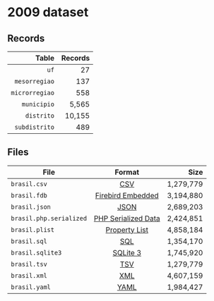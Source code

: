 # 2009 dataset

## Records

|          Table | Records |
| --------------:| -------:|
|           `uf` |      27 |
|  `mesorregiao` |     137 |
| `microrregiao` |     558 |
|    `municipio` |   5,565 |
|     `distrito` |  10,155 |
|  `subdistrito` |     489 |

## Files

| File                    | Format                                                                                          |      Size |
| ----------------------- |:-----------------------------------------------------------------------------------------------:| ---------:|
| `brasil.csv`            | [CSV](https://en.wikipedia.org/wiki/Comma-separated_values)                                     | 1,279,779 |
| `brasil.fdb`            | [Firebird Embedded](https://en.wikipedia.org/wiki/Embedded_database#Firebird_Embedded)          | 3,194,880 |
| `brasil.json`           | [JSON](https://en.wikipedia.org/wiki/JSON)                                                      | 2,689,203 |
| `brasil.php.serialized` | [PHP Serialized Data](https://en.wikipedia.org/wiki/Serialization#Programming_language_support) | 2,424,851 |
| `brasil.plist`          | [Property List](https://en.wikipedia.org/wiki/Property_list)                                    | 4,858,184 |
| `brasil.sql`            | [SQL](https://en.wikipedia.org/wiki/SQL)                                                        | 1,354,170 |
| `brasil.sqlite3`        | [SQLite 3](https://en.wikipedia.org/wiki/SQLite)                                                | 1,745,920 |
| `brasil.tsv`            | [TSV](https://en.wikipedia.org/wiki/Tab-separated_values)                                       | 1,279,779 |
| `brasil.xml`            | [XML](https://en.wikipedia.org/wiki/XML)                                                        | 4,607,159 |
| `brasil.yaml`           | [YAML](https://en.wikipedia.org/wiki/YAML)                                                      | 1,984,427 |

